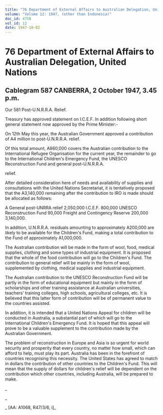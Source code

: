 ```yaml
---
title: "76 Department of External Affairs to Australian Delegation, United Nations"
volume: "Volume 12: 1947, (other than Indonesia)"
doc_id: 4758
vol_id: 12
date: 1947-10-02
---
```


# 76 Department of External Affairs to Australian Delegation, United Nations

## Cablegram 587 CANBERRA, 2 October 1947, 3.45 p.m.

Our 581 Post-U.N.R.R.A. Relief.

Treasury has approved statement on I.C.E.F. In addition following short general statement now approved by the Prime Minister:-

On 12th May this year, the Australian Government approved a contribution of A4 million to post-U.N.R.R.A. relief.

Of this total amount, A860,000 covers the Australian contribution to the International Refugee Organisation for the current year, the remainder to go to the International Children's Emergency Fund, the UNESCO Reconstruction Fund and general post-U.N.R.R.A.

relief.

After detailed consideration here of needs and availability of supplies and consultations with the United Nations Secretariat, it is tentatively proposed that the A3,140,000 remaining after the contribution to IRO is made should be allocated as follows:

A General post-UNRRA relief 2,050,000 I.C.E.F. 800,000 UNESCO Reconstruction Fund 90,000 Freight and Contingency Reserve 200,000 3,140,000.

In addition, U.N.R.R.A. residuals amounting to approximately A200,000 are likely to be available for the Children's Fund, making a total contribution to the Fund of approximately A1,000,000.

The Australian contribution will be made in the form of wool, food, medical supplies, clothing and some types of industrial equipment. It is proposed that the whole of the food contribution will go to the Children's Fund. The contribution to general relief will be mainly in the form of wool, supplemented by clothing, medical supplies and industrial equipment.

The Australian contribution to the UNESCO Reconstruction Fund will be partly in the form of educational equipment but mainly in the form of scholarships and other training assistance at Australian universities, teachers' training colleges, high schools, agricultural colleges, etc. It is believed that this latter form of contribution will be of permanent value to the countries assisted.

In addition, it is intended that a United Nations Appeal for children will be conducted in Australia, a substantial part of which will go to the International Children's Emergency Fund. It is hoped that this appeal will prove to be a valuable supplement to the contribution made by the Australian Government.

The problem of reconstruction in Europe and Asia is so urgent for world security and prosperity that every country, no matter how small, which can afford to help, must play its part. Australia has been in the forefront of countries recognising this necessity. The United States has agreed to match in dollars the contribution of other countries to the Children's Fund. This will mean that the supply of dollars for children's relief will be dependent on the contribution which other countries, including Australia, will be prepared to make.

_

_

_ [AA: A1068, R47/3/6, i]_
